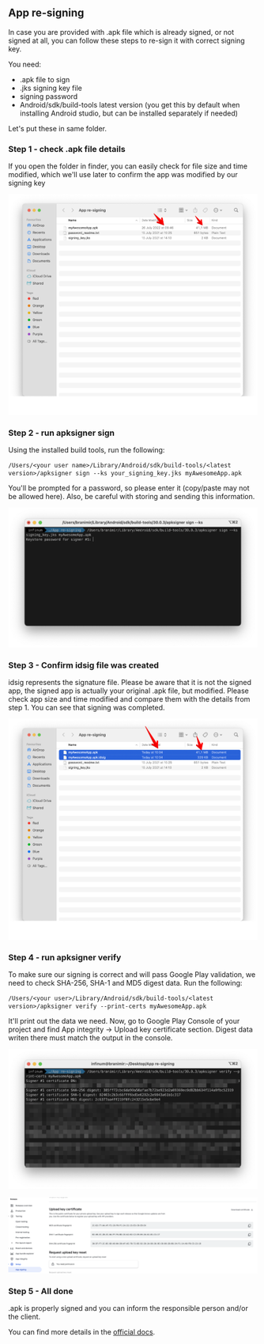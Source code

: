 ## App re-signing

In case you are provided with .apk file which is already signed, or not signed at all, you can follow these steps to re-sign it with correct signing key.

You need:
- .apk file to sign
- .jks signing key file
- signing password
- Android/sdk/build-tools latest version (you get this by default when installing Android studio, but can be installed separately if needed)

Let's put these in same folder.

### Step 1 - check .apk file details

If you open the folder in finder, you can easily check for file size and time modified, which we'll use later to confirm the app was modified by our signing key

![apk details](/img/resigning_apk_details.png "Apk details")

### Step 2 - run apksigner sign

Using the installed build tools, run the following:

```shell
/Users/<your user name>/Library/Android/sdk/build-tools/<latest version>/apksigner sign --ks your_signing_key.jks myAwesomeApp.apk
```

You'll be prompted for a password, so please enter it (copy/paste may not be allowed here). Also, be careful with storing and sending this information.

![aksigner sign](/img/resigning_aksigner_sign.png "aksigner sign")

### Step 3 - Confirm idsig file was created

idsig represents the signature file.
Please be aware that it is not the signed app, the signed app is actually your original .apk file, but modified. Please check app size and time modified and compare them with the details from step 1. You can see that signing was completed.

![idsig created](/img/resigning_idsig_created.png "idsig created")

### Step 4 - run apksigner verify

To make sure our signing is correct and will pass Google Play validation, we need to check SHA-256, SHA-1 and MD5 digest data.
Run the following:

```shell
/Users/<your user>/Library/Android/sdk/build-tools/<latest version>/apksigner verify --print-certs myAwesomeApp.apk
```

It'll print out the data we need.
Now, go to Google Play Console of your project and find App integrity -> Upload key certificate section. Digest data writen there must match the output in the console.

![apksigner verify](/img/resigning_apksigner_verify.png "apksigner verify")

![console confirm](/img/resigning_console_confirm.png "console confirm")


### Step 5 - All done

.apk is properly signed and you can inform the responsible person and/or the client.

You can find more details in the [official docs](https://developer.android.com/tools/apksigner).
